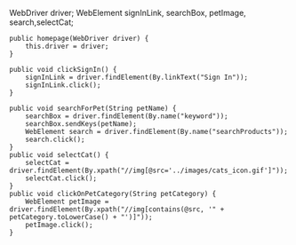WebDriver driver;
    WebElement signInLink, searchBox, petImage, search,selectCat;

    public homepage(WebDriver driver) {
        this.driver = driver;
    }

    public void clickSignIn() {
        signInLink = driver.findElement(By.linkText("Sign In"));
        signInLink.click();
    }

    public void searchForPet(String petName) {
        searchBox = driver.findElement(By.name("keyword"));
        searchBox.sendKeys(petName);
        WebElement search = driver.findElement(By.name("searchProducts"));
        search.click();
    }
    public void selectCat() {
    	selectCat = driver.findElement(By.xpath("//img[@src='../images/cats_icon.gif']"));
    	selectCat.click();
    }
    public void clickOnPetCategory(String petCategory) {
        WebElement petImage = driver.findElement(By.xpath("//img[contains(@src, '" + petCategory.toLowerCase() + "')]"));
        petImage.click();
    }
